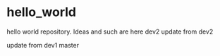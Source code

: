 # hello_world
hello world repository. Ideas and such are here 
dev2
update from dev2

update from dev1
master
